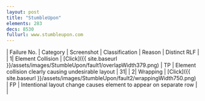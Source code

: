 ```yaml
---
layout: post
title: "StumbleUpon"
elements: 283
decs: 8530
fullurl: www.stumbleupon.com
---
```

| Failure No. | Category | Screenshot | Classification | Reason | Distinct RLF |
| 1| Element Collision | [Click]({{ site.baseurl }}/assets/images/StumbleUpon/fault1/overlapWidth379.png) | TP | Element collision clearly causing undesirable layout | 31|
| 2| Wrapping | [Click]({{ site.baseurl }}/assets/images/StumbleUpon/fault2/wrappingWidth750.png) | FP | Intentional layout change causes element to appear on separate row | |
